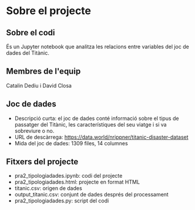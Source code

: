 # Sobre el projecte
## Sobre el codi

És un Jupyter notebook que analitza les relacions entre variables del joc de dades del Titànic.

## Membres de l'equip
Catalin Dediu i David Closa

## Joc de dades
* Descripció curta: el joc de dades conté informació sobre el tipus de passatger del Titànic, les característiques del seu viatge i si va sobreviure o no.
* URL de descàrrega: https://data.world/nrippner/titanic-disaster-dataset
* Mida del joc de dades: 1309 files, 14 columnes

## Fitxers del projecte
* pra2_tipologiadades.ipynb: codi del projecte
* pra2_tipologiadades.html: projecte en format HTML
* titanic.csv: origen de dades
* output_titanic.csv: conjunt de dades després del processament
* pra2_tipologiadades.py: script del codi
